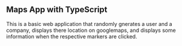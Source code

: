 ## Maps App with TypeScript

This is a basic web application that randomly gnerates a user and a company, displays there location on googlemaps, and displays some information when the respective markers are clicked.
